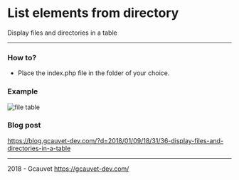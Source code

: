 # List elements from directory

Display files and directories in a table

---

### How to?

- Place the index.php file in the folder of your choice.

### Example

![file table](https://blog.gcauvet-dev.com/img/1c/file-table.png "file table")

### Blog post

https://blog.gcauvet-dev.com/?d=2018/01/09/18/31/36-display-files-and-directories-in-a-table

---

2018 - Gcauvet https://gcauvet-dev.com/
